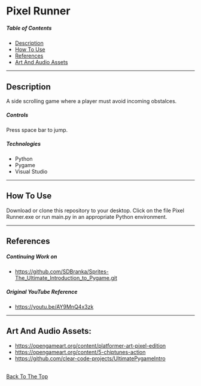 # Pixel Runner

##### Table of Contents

- [Description](#description)
- [How To Use](#how-to-use)
- [References](#references)
- [Art And Audio Assets](#art-and-audio-assets)

---

## Description

A side scrolling game where a player must avoid incoming obstalces.

##### Controls

Press space bar to jump.

##### Technologies

- Python
- Pygame
- Visual Studio

---

## How To Use

Download or clone this repository to your desktop. Click on the file Pixel Runner.exe or run main.py in an appropriate Python environment.

---

## References

##### Continuing Work on

- https://github.com/SDBranka/Sprites-The_Ultimate_Introduction_to_Pygame.git

##### Original YouTube Reference

- https://youtu.be/AY9MnQ4x3zk

---

## Art And Audio Assets:
- https://opengameart.org/content/platformer-art-pixel-edition
- https://opengameart.org/content/5-chiptunes-action
- https://github.com/clear-code-projects/UltimatePygameIntro

\
[Back To The Top](#read-me-template)